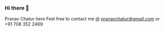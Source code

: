 ### Hi there 👋

Pranav Chatur here
Feel free to contact me @ pranavchatur@gmail.com or +91 708 352 2469

<!--
**DarkMenacer/DarkMenacer** is a ✨ _special_ ✨ repository because its `README.md` (this file) appears on your GitHub profile.

Here are some ideas to get you started:

- 🔭 I’m currently working on discovering Computer Science and its applications
- 🌱 I’m currently learning about Data Science, Back-end Development and CyberSecurity
- 👯 I’m looking to collaborate on ...
- 🤔 I’m looking for help with ...
- 💬 Ask me about ...
- 📫 How to reach me: pranavchatur@gmail.com, cell :- +91 708 352 2469
- 😄 Pronouns: ...
- ⚡ Fun fact: ...
-->
